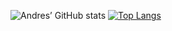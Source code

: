 ![Andres’ GitHub stats](https://github-readme-stats.vercel.app/api?username=b4keSn4ke&theme=chartreuse-dark&show_icons=true&count_private=true)
[![Top Langs](https://github-readme-stats.vercel.app/api/top-langs/?username=b4keSn4ke&layout=compact)](https://github.com/anuraghazra/github-readme-stats)
<!--
**b4keSn4ke/b4keSn4ke** is a ✨ _special_ ✨ repository because its `README.md` (this file) appears on your GitHub profile.

Here are some ideas to get you started:

- 🔭 I’m currently working on ...
- 🌱 I’m currently learning ...
- 👯 I’m looking to collaborate on ...
- 🤔 I’m looking for help with ...
- 💬 Ask me about ...
- 📫 How to reach me: ...
- 😄 Pronouns: ...
- ⚡ Fun fact: ...
-->
